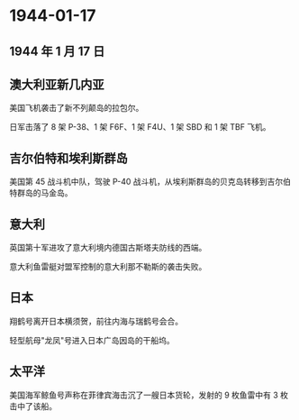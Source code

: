 # 1944-01-17

## 1944 年 1 月 17 日

## 澳大利亚新几内亚

美国飞机袭击了新不列颠岛的拉包尔。

日军击落了 8 架 P-38、1 架 F6F、1 架 F4U、1 架 SBD 和 1 架 TBF 飞机。

## 吉尔伯特和埃利斯群岛

美国第 45 战斗机中队，驾驶 P-40
战斗机，从埃利斯群岛的贝克岛转移到吉尔伯特群岛的马金岛。

## 意大利

英国第十军进攻了意大利境内德国古斯塔夫防线的西端。

意大利鱼雷艇对盟军控制的意大利那不勒斯的袭击失败。

## 日本

翔鹤号离开日本横须贺，前往内海与瑞鹤号会合。

轻型航母"龙凤"号进入日本广岛因岛的干船坞。

## 太平洋

美国海军鲸鱼号声称在菲律宾海击沉了一艘日本货轮，发射的 9 枚鱼雷中有 3
枚击中了该船。

